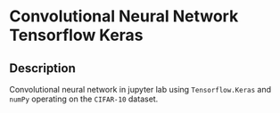 # Convolutional Neural Network Tensorflow Keras
## Description
Convolutional neural network in jupyter lab using `Tensorflow.Keras` and `numPy` operating on the `CIFAR-10` dataset.
